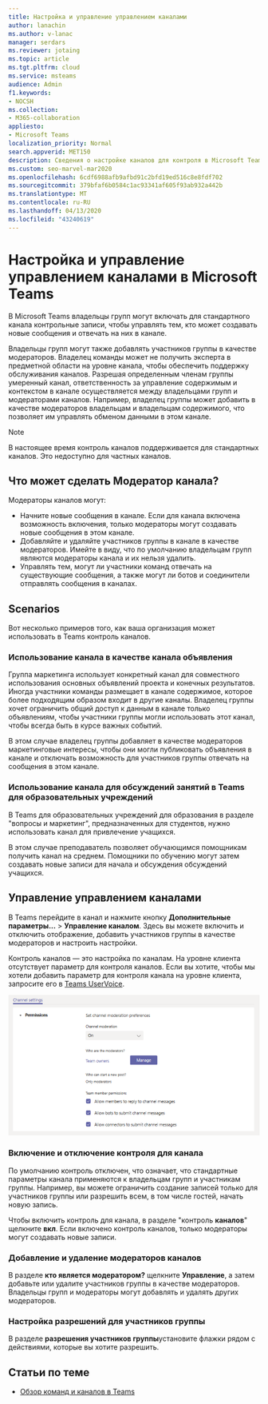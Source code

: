 ```yaml
---
title: Настройка и управление управлением каналами
author: lanachin
ms.author: v-lanac
manager: serdars
ms.reviewer: jotaing
ms.topic: article
ms.tgt.pltfrm: cloud
ms.service: msteams
audience: Admin
f1.keywords:
- NOCSH
ms.collection:
- M365-collaboration
appliesto:
- Microsoft Teams
localization_priority: Normal
search.appverid: MET150
description: Сведения о настройке каналов для контроля в Microsoft Teams, в том числе о том, как добавлять участников группы в качестве модераторов каналов.
ms.custom: seo-marvel-mar2020
ms.openlocfilehash: 6cdf6988afb9afbd91c2bfd19ed516c8e8fdf702
ms.sourcegitcommit: 379bfaf6b0584c1ac93341af605f93ab932a442b
ms.translationtype: MT
ms.contentlocale: ru-RU
ms.lasthandoff: 04/13/2020
ms.locfileid: "43240619"
---
```

# <a name="set-up-and-manage-channel-moderation-in-microsoft-teams"></a>Настройка и управление управлением каналами в Microsoft Teams

В Microsoft Teams владельцы групп могут включать для стандартного канала контрольные записи, чтобы управлять тем, кто может создавать новые сообщения и отвечать на них в канале.

Владельцы групп могут также добавлять участников группы в качестве модераторов. Владелец команды может не получить эксперта в предметной области на уровне канала, чтобы обеспечить поддержку обслуживания каналов. Разрешая определенным членам группы умеренный канал, ответственность за управление содержимым и контекстом в канале осуществляется между владельцами групп и модераторами каналов. Например, владелец группы может добавить в качестве модераторов владельцам и владельцам содержимого, что позволяет им управлять обменом данными в этом канале.

> [!NOTE]
> В настоящее время контроль каналов поддерживается для стандартных каналов. Это недоступно для частных каналов.

## <a name="what-can-a-channel-moderator-do"></a>Что может сделать Модератор канала?

Модераторы каналов могут:

- Начните новые сообщения в канале. Если для канала включена возможность включения, только модераторы могут создавать новые сообщения в этом канале.
- Добавляйте и удаляйте участников группы в канале в качестве модераторов. Имейте в виду, что по умолчанию владельцам групп являются модераторы канала и их нельзя удалить.
- Управлять тем, могут ли участники команд отвечать на существующие сообщения, а также могут ли ботов и соединители отправлять сообщения в каналах.

## <a name="scenarios"></a>Scenarios

Вот несколько примеров того, как ваша организация может использовать в Teams контроль каналов.

### <a name="use-a-channel-as-an-announcement-channel"></a>Использование канала в качестве канала объявления

Группа маркетинга использует конкретный канал для совместного использования основных объявлений проекта и конечных результатов. Иногда участники команды размещает в канале содержимое, которое более подходящим образом входит в другие каналы. Владелец группы хочет ограничить общий доступ к данным в канале только объявлениям, чтобы участники группы могли использовать этот канал, чтобы всегда быть в курсе важных событий.

В этом случае владелец группы добавляет в качестве модераторов маркетинговые интересы, чтобы они могли публиковать объявления в канале и отключать возможность для участников группы отвечать на сообщения в этом канале.

### <a name="use-a-channel-for-class-discussions-in-teams-for-education"></a>Использование канала для обсуждений занятий в Teams для образовательных учреждений

В Teams для образовательных учреждений для образования в разделе "вопросы и маркетинг", предназначенных для студентов, нужно использовать канал для привлечение учащихся.

В этом случае преподаватель позволяет обучающимся помощникам получить канал на среднем. Помощники по обучению могут затем создавать новые записи для начала и обсуждения обсуждений учащихся.

## <a name="manage-channel-moderation"></a>Управление управлением каналами

В Teams перейдите в канал и нажмите кнопку **Дополнительные параметры...**  >  **Управление каналом**. Здесь вы можете включить и отключить отображение, добавить участников группы в качестве модераторов и настроить настройки.

Контроль каналов — это настройка по каналам. На уровне клиента отсутствует параметр для контроля каналов. Если вы хотите, чтобы мы хотели добавить параметр для контроля канала на уровне клиента, запросите его в [Teams UserVoice](https://microsoftteams.uservoice.com/).

![Manage-Channel-moderation-in-Teams-Preferences. png](media/manage-channel-moderation-in-teams-preferences.png)

### <a name="turn-on-or-turn-off-moderation-for-a-channel"></a>Включение и отключение контроля для канала

По умолчанию контроль отключен, что означает, что стандартные параметры канала применяются к владельцам групп и участникам группы. Например, вы можете ограничить создание записей только для участников группы или разрешить всем, в том числе гостей, начать новую запись.

Чтобы включить контроль для канала, в разделе "контроль **каналов**" щелкните **вкл**. Если включено контроль каналов, только модераторы могут создавать новые записи. 

### <a name="add-or-remove-channel-moderators"></a>Добавление и удаление модераторов каналов

В разделе **кто является модератором?** щелкните **Управление**, а затем добавьте или удалите участников группы в качестве модераторов. Владельцы групп и модераторы могут добавлять и удалять других модераторов.  

### <a name="set-team-member-permissions"></a>Настройка разрешений для участников группы

В разделе **разрешения участников группы**установите флажки рядом с действиями, которые вы хотите разрешить.

## <a name="related-topics"></a>Статьи по теме

- [Обзор команд и каналов в Teams](teams-channels-overview.md)
